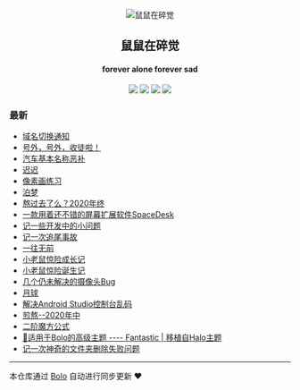 <p align="center"><img alt="鼠鼠在碎觉" src="https://img.sszsj.top/favicon.png"></p><h2 align="center">
鼠鼠在碎觉
</h2>

<h4 align="center">forever alone forever sad</h4>
<p align="center"><a title="鼠鼠在碎觉" target="_blank" href="https://github.com/csfwff/bolo-blog"><img src="https://img.shields.io/github/last-commit/csfwff/bolo-blog.svg?style=flat-square&color=FF9900"></a>
<a title="GitHub repo size in bytes" target="_blank" href="https://github.com/csfwff/bolo-blog"><img src="https://img.shields.io/github/repo-size/csfwff/bolo-blog.svg?style=flat-square"></a>
<a title="Bolo Version" target="_blank" href="https://github.com/adlered/bolo-solo"><img src="https://img.shields.io/badge/bolo-v2.5 稳定版-f1e05a.svg?style=flat-square&color=blueviolet"></a>
<a title="Hits" target="_blank" href="https://github.com/88250/hits"><img src="https://hits.b3log.org/csfwff/bolo-blog.svg"></a></p>

### 最新

* [域名切换通知](https://sszsj.cc/articles/2021/03/19/1616145020130.html)
* [号外，号外，收徒啦！](https://sszsj.cc/articles/2021/03/11/1615455476889.html)
* [汽车基本名称恶补](https://sszsj.cc/articles/2021/02/20/1613800945546.html)
* [迟迟](https://sszsj.cc/articles/2021/01/25/1611554571932.html)
* [像素画练习](https://sszsj.cc/articles/2021/01/14/1610606360833.html)
* [泊梦](https://sszsj.cc/articles/2021/01/13/1610519885771.html)
* [熬过去了么？2020年终](https://sszsj.cc/articles/2020/12/03/1606980773113.html)
* [一款用着还不错的屏幕扩展软件SpaceDesk](https://sszsj.cc/articles/2020/11/30/1606702808004.html)
* [记一些开发中的小问题](https://sszsj.cc/articles/2020/11/19/1605765709972.html)
* [记一次追尾事故](https://sszsj.cc/articles/2020/11/10/1604989504426.html)
* [一往无前](https://sszsj.cc/articles/2020/10/10/1602293382243.html)
* [小老鼠惊险成长记](https://sszsj.cc/articles/2020/10/14/1602638793372.html)
* [小老鼠惊险诞生记](https://sszsj.cc/articles/2020/09/20/1600608317739.html)
* [几个仍未解决的摄像头Bug](https://sszsj.cc/articles/2020/09/02/1599037000020.html)
* [月球](https://sszsj.cc/articles/2020/07/31/1596162836163.html)
* [解决Android Studio控制台乱码](https://sszsj.cc/articles/2020/07/03/1593752646951.html)
* [煎熬--2020年中](https://sszsj.cc/articles/2020/06/04/1591246385311.html)
* [二阶魔方公式](https://sszsj.cc/articles/2020/05/07/1588842372000.html)
* [🎨适用于Bolo的高级主题 ---- Fantastic | 移植自Halo主题](https://sszsj.cc/articles/2020/04/06/1586156153265.html)
* [记一次神奇的文件夹删除失败问题](https://sszsj.cc/articles/2020/03/16/1584340972217.html)



---

本仓库通过 [Bolo](https://github.com/adlered/bolo-solo) 自动进行同步更新 ❤️ 
